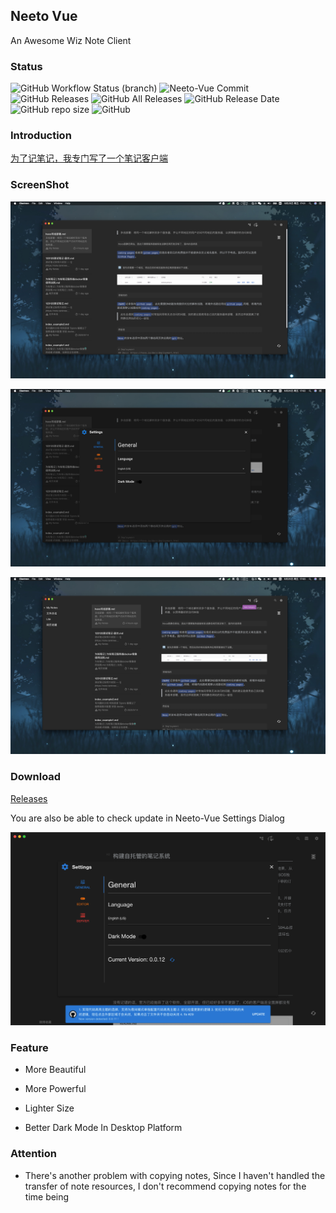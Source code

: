 ## Neeto Vue
An Awesome Wiz Note Client

### Status

![GitHub Workflow Status (branch)](https://img.shields.io/github/workflow/status/TankNee/Neeto-Vue/Neeto-Vue%20Release%20Action/master?label=REALSE%20ACTION&style=for-the-badge) ![Neeto-Vue Commit](https://img.shields.io/github/commit-activity/m/TankNee/Neeto-Vue?style=for-the-badge) ![GitHub Releases](https://img.shields.io/github/downloads/TankNee/Neeto-Vue/latest/total?style=for-the-badge) ![GitHub All Releases](https://img.shields.io/github/downloads/TankNee/Neeto-Vue/total?style=for-the-badge) ![GitHub Release Date](https://img.shields.io/github/release-date/TankNee/Neeto-Vue?style=for-the-badge) ![GitHub repo size](https://img.shields.io/github/repo-size/TankNee/Neeto-Vue?style=for-the-badge) ![GitHub](https://img.shields.io/github/license/TankNee/Neeto-Vue?style=for-the-badge)

### Introduction

[为了记笔记，我专门写了一个笔记客户端](https://www.tanknee.cn/2020/10/02/%E6%88%91%E4%B8%BA%E4%BA%86%E8%AE%B0%E7%AC%94%E8%AE%B0%E6%89%8B%E5%86%99%E4%BA%86%E4%B8%80%E4%B8%AA%E5%AE%A2%E6%88%B7%E7%AB%AF/)

### ScreenShot

![image-20200925170200202](./screenshot/image-20200925170200202.png)

![image-20200925170301170](./screenshot/image-20200925170301170.png)

![image-20200925170327136](./screenshot/image-20200925170327136.png)

### Download

[Releases](https://github.com/TankNee/Neeto-Vue/releases/latest)

You are also be able to check update in Neeto-Vue Settings Dialog

![image-20201011103144579](./screenshot/image-20201011103144579.png)

### Feature

- More Beautiful

- More Powerful

- Lighter Size

- Better Dark Mode In Desktop Platform

### Attention

- There's another problem with copying notes, Since I haven't handled the transfer of note resources, I don't recommend copying notes for the time being
